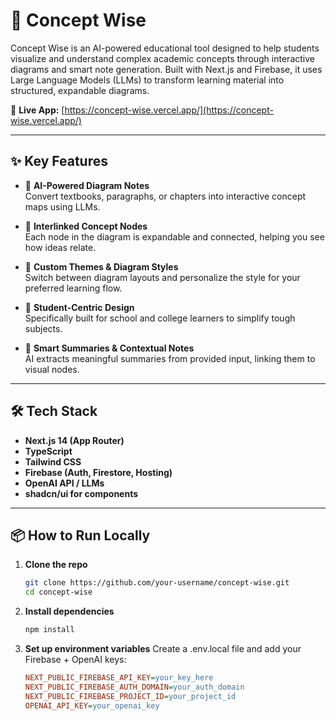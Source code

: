 # 📘 Concept Wise

Concept Wise is an AI-powered educational tool designed to help students visualize and understand complex academic concepts through interactive diagrams and smart note generation. Built with Next.js and Firebase, it uses Large Language Models (LLMs) to transform learning material into structured, expandable diagrams.

🚀 **Live App:** [https://concept-wise.vercel.app/](https://concept-wise.vercel.app/)

---

## ✨ Key Features

- 🧠 **AI-Powered Diagram Notes**  
  Convert textbooks, paragraphs, or chapters into interactive concept maps using LLMs.

- 🔗 **Interlinked Concept Nodes**  
  Each node in the diagram is expandable and connected, helping you see how ideas relate.

- 🎨 **Custom Themes & Diagram Styles**  
  Switch between diagram layouts and personalize the style for your preferred learning flow.

- 🏫 **Student-Centric Design**  
  Specifically built for school and college learners to simplify tough subjects.

- 📄 **Smart Summaries & Contextual Notes**  
  AI extracts meaningful summaries from provided input, linking them to visual nodes.

---

## 🛠️ Tech Stack

- **Next.js 14 (App Router)**
- **TypeScript**
- **Tailwind CSS**
- **Firebase (Auth, Firestore, Hosting)**
- **OpenAI API / LLMs**
- **shadcn/ui for components**

---

## 📦 How to Run Locally

1. **Clone the repo**
   ```bash
   git clone https://github.com/your-username/concept-wise.git
   cd concept-wise
   ```
2. **Install dependencies**
   ```bash
   npm install
   ```
3. **Set up environment variables**
   Create a .env.local file and add your Firebase + OpenAI keys:
   ```ini
   NEXT_PUBLIC_FIREBASE_API_KEY=your_key_here
   NEXT_PUBLIC_FIREBASE_AUTH_DOMAIN=your_auth_domain
   NEXT_PUBLIC_FIREBASE_PROJECT_ID=your_project_id
   OPENAI_API_KEY=your_openai_key
   ```
